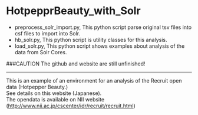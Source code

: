 HotpepprBeauty_with_Solr
========================
<ul>
<li>preprocess_solr_import.py, This python script parse original tsv files into csf files to import into Solr.</li>
<li>hb_solr.py, This python script is utility classes for this analysis.</li>
<li>load_solr.py, This python script shows examples about analysis of the data from Solr Cores.</li>
</ul>


###CAUTION
The github and website are still unfinished!

---
This is an example of an environment for an analysis of the Recruit open data (Hotpepper Beauty.)<br>
See details on this website (Japanese).
<br>The opendata is available on NII website (http://www.nii.ac.jp/cscenter/idr/recruit/recruit.html)
